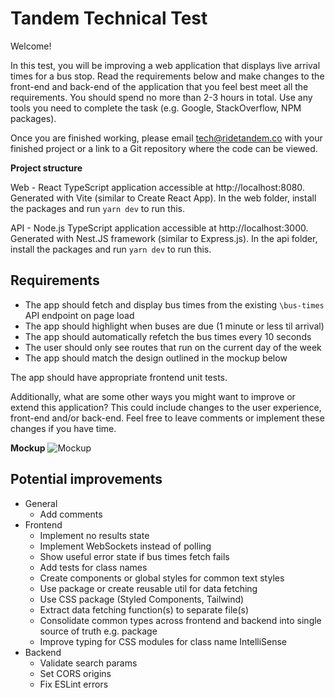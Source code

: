# Tandem Technical Test

Welcome!

In this test, you will be improving a web application that displays live arrival times for a bus stop. Read the requirements below and make changes to the front-end and back-end of the application that you feel best meet all the requirements. You should spend no more than 2-3 hours in total. Use any tools you need to complete the task (e.g. Google, StackOverflow, NPM packages).

Once you are finished working, please email tech@ridetandem.co with your finished project or a link to a Git repository where the code can be viewed.

**Project structure**

Web - React TypeScript application accessible at http://localhost:8080. Generated with Vite (similar to Create React App). In the web folder, install the packages and run `yarn dev` to run this.

API - Node.js TypeScript application accessible at http://localhost:3000. Generated with Nest.JS framework (similar to Express.js). In the api folder, install the packages and run `yarn dev` to run this.

## Requirements

- The app should fetch and display bus times from the existing `\bus-times` API endpoint on page load
- The app should highlight when buses are due (1 minute or less til arrival)
- The app should automatically refetch the bus times every 10 seconds
- The user should only see routes that run on the current day of the week
- The app should match the design outlined in the mockup below

The app should have appropriate frontend unit tests.

Additionally, what are some other ways you might want to improve or extend this application? This could include changes to the user experience, front-end and/or back-end. Feel free to leave comments or implement these changes if you have time.

**Mockup**
![Mockup](./mockup.png 'Mockup')

## Potential improvements

- General
  - Add comments
- Frontend
  - Implement no results state
  - Implement WebSockets instead of polling
  - Show useful error state if bus times fetch fails
  - Add tests for class names
  - Create components or global styles for common text styles
  - Use package or create reusable util for data fetching
  - Use CSS package (Styled Components, Tailwind)
  - Extract data fetching function(s) to separate file(s)
  - Consolidate common types across frontend and backend into single source of truth e.g. package
  - Improve typing for CSS modules for class name IntelliSense
- Backend
  - Validate search params
  - Set CORS origins
  - Fix ESLint errors
